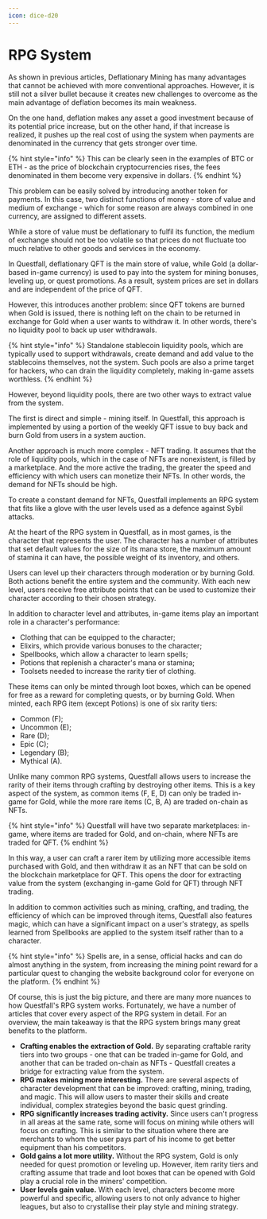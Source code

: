 ```yaml
---
icon: dice-d20
---
```


# RPG System

As shown in previous articles, Deflationary Mining has many advantages that cannot be achieved with more conventional approaches. However, it is still not a silver bullet because it creates new challenges to overcome as the main advantage of deflation becomes its main weakness.

On the one hand, deflation makes any asset a good investment because of its potential price increase, but on the other hand, if that increase is realized, it pushes up the real cost of using the system when payments are denominated in the currency that gets stronger over time.

{% hint style="info" %}
This can be clearly seen in the examples of BTC or ETH - as the price of blockchain cryptocurrencies rises, the fees denominated in them become very expensive in dollars.
{% endhint %}

This problem can be easily solved by introducing another token for payments. In this case, two distinct functions of money - store of value and medium of exchange - which for some reason are always combined in one currency, are assigned to different assets.

While a store of value must be deflationary to fulfil its function, the medium of exchange should not be too volatile so that prices do not fluctuate too much relative to other goods and services in the economy.

In Questfall, deflationary QFT is the main store of value, while Gold (a dollar-based in-game currency) is used to pay into the system for mining bonuses, leveling up, or quest promotions. As a result, system prices are set in dollars and are independent of the price of QFT.

However, this introduces another problem: since QFT tokens are burned when Gold is issued, there is nothing left on the chain to be returned in exchange for Gold when a user wants to withdraw it. In other words, there's no liquidity pool to back up user withdrawals.

{% hint style="info" %}
Standalone stablecoin liquidity pools, which are typically used to support withdrawals, create demand and add value to the stablecoins themselves, not the system. Such pools are also a prime target for hackers, who can drain the liquidity completely, making in-game assets worthless.
{% endhint %}

However, beyond liquidity pools, there are two other ways to extract value from the system.

The first is direct and simple - mining itself. In Questfall, this approach is implemented by using a portion of the weekly QFT issue to buy back and burn Gold from users in a system auction.

Another approach is much more complex - NFT trading. It assumes that the role of liquidity pools, which in the case of NFTs are nonexistent, is filled by a marketplace. And the more active the trading, the greater the speed and efficiency with which users can monetize their NFTs. In other words, the demand for NFTs should be high.

To create a constant demand for NFTs, Questfall implements an RPG system that fits like a glove with the user levels used as a defence against Sybil attacks.

At the heart of the RPG system in Questfall, as in most games, is the character that represents the user. The character has a number of attributes that set default values for the size of its mana store, the maximum amount of stamina it can have, the possible weight of its inventory, and others.

Users can level up their characters through moderation or by burning Gold. Both actions benefit the entire system and the community. With each new level, users receive free attribute points that can be used to customize their character according to their chosen strategy.

In addition to character level and attributes, in-game items play an important role in a character's performance:

* Clothing that can be equipped to the character;
* Elixirs, which provide various bonuses to the character;
* Spellbooks, which allow a character to learn spells;
* Potions that replenish a character's mana or stamina;
* Toolsets needed to increase the rarity tier of clothing.

These items can only be minted through loot boxes, which can be opened for free as a reward for completing quests, or by burning Gold. When minted, each RPG item (except Potions) is one of six rarity tiers:

* Common (F);
* Uncommon (E);
* Rare (D);
* Epic (C);
* Legendary (B);
* Mythical (A).

Unlike many common RPG systems, Questfall allows users to increase the rarity of their items through crafting by destroying other items. This is a key aspect of the system, as common items (F, E, D) can only be traded in-game for Gold, while the more rare items (C, B, A) are traded on-chain as NFTs.&#x20;

{% hint style="info" %}
Questfall will have two separate marketplaces: in-game, where items are traded for Gold, and on-chain, where NFTs are traded for QFT.
{% endhint %}

In this way, a user can craft a rarer item by utilizing more accessible items purchased with Gold, and then withdraw it as an NFT that can be sold on the blockchain marketplace for QFT. This opens the door for extracting value from the system (exchanging in-game Gold for QFT) through NFT trading.

In addition to common activities such as mining, crafting, and trading, the efficiency of which can be improved through items, Questfall also features magic, which can have a significant impact on a user's strategy, as spells learned from Spellbooks are applied to the system itself rather than to a character.

{% hint style="info" %}
Spells are, in a sense, official hacks and can do almost anything in the system, from increasing the mining point reward for a particular quest to changing the website background color for everyone on the platform.
{% endhint %}

Of course, this is just the big picture, and there are many more nuances to how Questfall's RPG system works. Fortunately, we have a number of articles that cover every aspect of the RPG system in detail. For an overview, the main takeaway is that the RPG system brings many great benefits to the platform.

* **Crafting enables the extraction of Gold.** By separating craftable rarity tiers into two groups - one that can be traded in-game for Gold, and another that can be traded on-chain as NFTs - Questfall creates a bridge for extracting value from the system.
* **RPG makes mining more interesting.** There are several aspects of character development that can be improved: crafting, mining, trading, and magic. This will allow users to master their skills and create individual, complex strategies beyond the basic quest grinding.
* **RPG significantly increases trading activity.** Since users can't progress in all areas at the same rate, some will focus on mining while others will focus on crafting. This is similar to the situation where there are merchants to whom the user pays part of his income to get better equipment than his competitors.
* **Gold gains a lot more utility.** Without the RPG system, Gold is only needed for quest promotion or leveling up. However, item rarity tiers and crafting assume that trade and loot boxes that can be opened with Gold play a crucial role in the miners' competition.
* **User levels gain value.** With each level, characters become more powerful and specific, allowing users to not only advance to higher leagues, but also to crystallise their play style and mining strategy.
